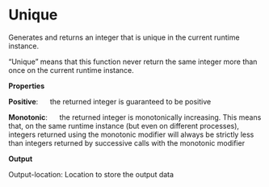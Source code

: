 # Unique

Generates and returns an integer that is unique in the current runtime instance.

“Unique” means that this function never return the same integer more than once on the current runtime instance.

 **Properties**
 

**Positive**:      the returned integer is guaranteed to be positive

**Monotonic**:      the returned integer is monotonically increasing. This means that, on the same runtime instance (but even on different processes), integers returned using the monotonic modifier will always be strictly less than integers returned by successive calls with the monotonic modifier

 **Output**
 

Output-location: Location to store the output data